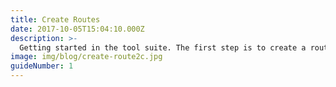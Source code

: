 ```yaml
---
title: Create Routes
date: 2017-10-05T15:04:10.000Z
description: >-
  Getting started in the tool suite. The first step is to create a route. In this guide you'll learn how to create a route.
image: img/blog/create-route2c.jpg
guideNumber: 1
---
```


